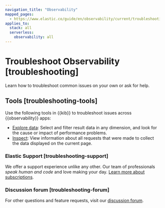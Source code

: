 ```yaml
---
navigation_title: "Observability"
mapped_pages:
  - https://www.elastic.co/guide/en/observability/current/troubleshooting.html
applies_to:
  stack: all
  serverless:
    observability: all
---
```


# Troubleshoot Observability [troubleshooting]

Learn how to troubleshoot common issues on your own or ask for help.


## Tools [troubleshooting-tools] 

Use the following tools in {{kib}} to troubleshoot issues across {{observability}} apps:

* [Explore data](observability/explore-data.md): Select and filter result data in any dimension, and look for the cause or impact of performance problems.
* [Inspect](observability/inspect.md): View information about all requests that were made to collect the data displayed on the current page.


### Elastic Support [troubleshooting-support] 

We offer a support experience unlike any other. Our team of professionals *speak human and code* and love making your day. [Learn more about subscriptions](https://www.elastic.co/subscriptions).


### Discussion forum [troubleshooting-forum] 

For other questions and feature requests, visit our [discussion forum](https://discuss.elastic.co/c/observability).



